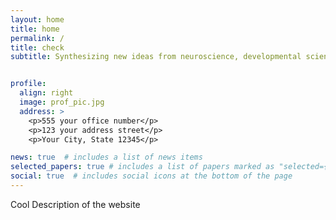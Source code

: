 ```yaml
---
layout: home
title: home
permalink: /
title: check 
subtitle: Synthesizing new ideas from neuroscience, developmental science, and machine learning to better undertand graphical production and comprehension.


profile:
  align: right
  image: prof_pic.jpg
  address: >
    <p>555 your office number</p>
    <p>123 your address street</p>
    <p>Your City, State 12345</p>

news: true  # includes a list of news items
selected_papers: true # includes a list of papers marked as "selected={true}"
social: true  # includes social icons at the bottom of the page
---
```

Cool Description of the website
